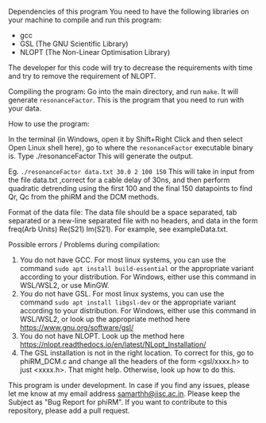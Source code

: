 Dependencies of this program
You need to have the following libraries on your machine to compile and run this program:
- gcc
- GSL (The GNU Scientific Library)
- NLOPT (The Non-Linear Optimisation Library)

The developer for this code will try to decrease the requirements with time and try to remove the requirement of NLOPT.

Compiling the program:
Go into the main directory, and run `make`. It will generate `resonanceFactor`. This is the program that you need to run with your data.

How to use the program:

In the terminal (in Windows, open it by Shift+Right Click and then  select Open Linux shell here), go to where the `resonanceFactor` executable binary is.
Type ./resonanceFactor <filename for data file> <Cable delay in ns>
This will generate the output.

Eg. `./resonanceFactor data.txt 30.0 2 100 150`
This will take in input from the file data.txt ,correct for a cable delay of 30ns, and then perform quadratic detrending using the first 100 and the final 150 datapoints to find Qr, Qc from the phiRM and the DCM methods.

Format of the data file:
The data file should be a space separated, tab separated or a new-line separated file  with no headers, and data in the form freq(Arb Units) Re(S21) Im(S21). For example, see exampleData.txt.

Possible errors / Problems during compilation:
1. You do not have GCC. For most linux systems, you can use the command `sudo apt install build-essential` or the appropriate variant according to your distribution. For Windows, either use this command in WSL/WSL2, or use MinGW.
2. You do not have GSL. For most linux systems, you can use the command `sudo apt install libgsl-dev` or the appropriate variant according to your distribution. For Windows, either use this command in WSL/WSL2, or look up the appropriate method here https://www.gnu.org/software/gsl/
3. You do not have NLOPT. Look up the method here https://nlopt.readthedocs.io/en/latest/NLopt_Installation/
4. The GSL installation is not in the right location. To correct for this, go to phiRM_DCM.c and change all the headers of the form <gsl/xxxx.h> to just <xxxx.h>. That might help. Otherwise, look up how to do this.

This program is under development. In case if you find any issues, please let me know at my email address samarthh@iisc.ac.in. Please keep the Subject as "Bug Report for phiRM". If you want to contribute to this repository, please add a pull request.
